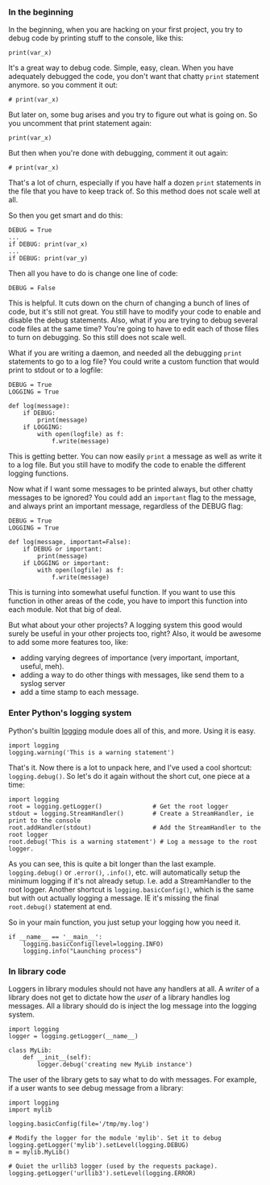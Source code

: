 ### In the beginning

In the beginning, when you are hacking on your first project, you try to debug
code by printing stuff to the console, like this:

    print(var_x)

It's a great way to debug code. Simple, easy, clean. When you have adequately
debugged the code, you don't want that chatty `print` statement anymore.
so you comment it out:

    # print(var_x)

But later on, some bug arises and you try to figure out what is going
on. So you uncomment that print statement again:

    print(var_x)

But then when you're done with debugging, comment it out again:

    # print(var_x)

That's a lot of churn, especially if you have half a dozen `print` statements
in the file that you have to keep track of. So this method does not
scale well at all.

So then you get smart and do this:

    DEBUG = True
    ...
    if DEBUG: print(var_x)
    ...
    if DEBUG: print(var_y)

Then all you have to do is change one line of code:

    DEBUG = False

This is helpful. It cuts down on the churn of changing a bunch of lines of
code, but it's still not great. You still have to modify your code to enable
and disable the debug statements. Also, what if you are trying to debug
several code files at the same time?  You're going to have to edit each
of those files to turn on debugging.  So this still does not scale well.

What if you are writing a daemon, and needed all the debugging `print`
statements to go to a log file? You could write a custom function that would
print to stdout or to a logfile:

    DEBUG = True
    LOGGING = True

    def log(message):
        if DEBUG:
            print(message)
        if LOGGING:
            with open(logfile) as f:
                f.write(message)

This is getting better. You can now easily `print` a message as well as
write it to a log file. But you still have to modify the code to enable
the different logging functions.

Now what if I want some messages to be printed always, but other chatty
messages to be ignored? You could add an `important` flag to the message,
and always print an important message, regardless of the DEBUG flag:

    DEBUG = True
    LOGGING = True

    def log(message, important=False):
        if DEBUG or important:
            print(message)
        if LOGGING or important:
            with open(logfile) as f:
                f.write(message)

This is turning into somewhat useful function. If you want to use this
function in other areas of the code, you have to import this function into
each module. Not that big of deal.

But what about your other projects?  A logging system this good would surely
be useful in your other projects too, right?  Also, it would be awesome to add
some more features too, like:
 * adding varying degrees of importance
(very important, important, useful, meh).
 * adding a way to do other things with messages, like send them to
  a syslog server
  * add a time stamp to each message.


### Enter Python's logging system

Python's builtin [logging](https://docs.python.org/3/howto/logging.html)
module does all of this, and more. Using it is easy.

    import logging
    logging.warning('This is a warning statement')

That's it. Now there is a lot to unpack here, and I've used a cool shortcut:
`logging.debug()`. So let's do it again without the short cut, one piece at a
time:

    import logging
    root = logging.getLogger()              # Get the root logger
    stdout = logging.StreamHandler()        # Create a StreamHandler, ie print to the console
    root.addHandler(stdout)                 # Add the StreamHandler to the root logger
    root.debug('This is a warning statement') # Log a message to the root logger.

As you can see, this is quite a bit longer than the last example. `logging.debug()`
or `.error()`, `.info()`, etc. will automatically setup the minimum logging if
it's not already setup. I.e. add a StreamHandler to the root logger. Another
shortcut is `logging.basicConfig()`, which is the same but with out actually
logging a message. IE it's missing the final `root.debug()` statement at end.

So in your main function, you just setup your logging how you need it.

    if __name__ == '__main__':
        logging.basicConfig(level=logging.INFO)
        logging.info("Launching process")

### In library code

Loggers in library modules should not have any handlers at all.  A *writer*
of a library does not get to dictate how the *user* of a library handles
log messages.  All a library should do is inject the log message into the
logging system.

    import logging
    logger = logging.getLogger(__name__)

    class MyLib:
        def __init__(self):
            logger.debug('creating new MyLib instance')

The user of the library gets to say what to do with messages. For example, if a
user wants to see debug message from a library:

    import logging
    import mylib

    logging.basicConfig(file='/tmp/my.log')

    # Modify the logger for the module 'mylib'. Set it to debug
    logging.getLogger('mylib').setLevel(logging.DEBUG)
    m = mylib.MyLib()

    # Quiet the urllib3 logger (used by the requests package).
    logging.getLogger('urllib3').setLevel(logging.ERROR)
